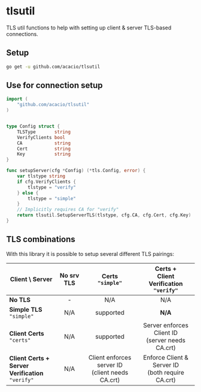 # tlsutil
TLS util functions to help with setting up client &amp; server TLS-based connections.

## Setup
```sh
go get -u github.com/acacio/tlsutil
```


## Use for connection setup
```go
import (
	"github.com/acacio/tlsutil"
)


type Config struct {
	TLSType       string
	VerifyClients bool
	CA            string
	Cert          string
	Key           string
}

func setupServer(cfg *Config) (*tls.Config, error) {
	var tlstype string
	if cfg.VerifyClients {
		tlstype = "verify"
	} else {
		tlstype = "simple"
	}
	// Implicitly requires CA for "verify"
	return tlsutil.SetupServerTLS(tlstype, cfg.CA, cfg.Cert, cfg.Key)
}
```

## TLS combinations

With this library it is possible to setup several different TLS pairings:

| Client \ Server | No srv TLS | Certs<br />`"simple"` | Certs +<br />Client Verification<br />`"verify"`|
| --------------- | :-------: | :-------: | :-------------------------: |
| **No TLS**          | - | N/A       | N/A |
| **Simple TLS**<br />`"simple"`| N/A       | supported | **N/A** |
| **Client Certs**<br />`"certs"` | N/A       | supported | Server enforces Client ID <br /> (server needs CA.crt) |
| **Client Certs +<br />Server Verification**<br />`"verify"`| N/A | Client enforces server ID<br />(client needs CA.crt)| Enforce Client & Server ID<br />(both require CA.crt)|
